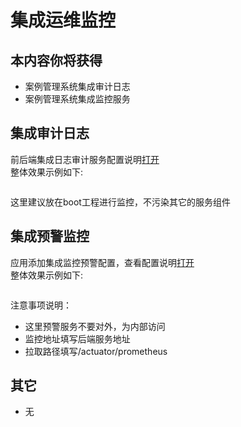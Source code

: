 # 集成运维监控

## 本内容你将获得

- 案例管理系统集成审计日志
- 案例管理系统集成监控服务

## 集成审计日志

前后端集成日志审计服务配置说明[打开](/technique/22_审计日志监控/02_SpringBoot应用接入.md) <br/>
整体效果示例如下:

<img :src="$withBase('/datacase/monitor_01.png')" style="width:70%" >

这里建议放在boot工程进行监控，不污染其它的服务组件

## 集成预警监控

应用添加集成监控预警配置，查看配置说明[打开](/technique/23_应用监控预警服务/05_预警服务与业务集成.md) <br/>
整体效果示例如下:

<img :src="$withBase('/datacase/monitor_02.png')" style="width:70%" >

注意事项说明：
- 这里预警服务不要对外，为内部访问
- 监控地址填写后端服务地址
- 拉取路径填写/actuator/prometheus

## 其它

- 无

